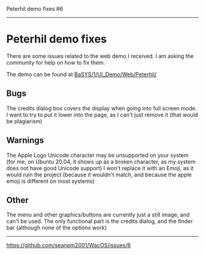 Peterhil demo fixes #6

***

# Peterhil demo fixes

There are some issues related to the web demo I received. I am asking the community for help on how to fix them.

The demo can be found at [BaSYS/1/UI_Demo/Web/Peterhil/](https://github.com/seanpm2001/WacOS/tree/master/Basys/1/UI_Demo/Web/peterhil/)

## Bugs

The credits dialog box covers the display when going into full screen mode. I want to try to put it lower into the page, as I can't just remove it (that would be plagiarism)

## Warnings

The Apple Logo Unicode character may be unsupported on your system (for me, on Ubuntu 20.04, it shows up as a broken character, as my system does not have good Unicode support) I won't replace it with an Emoji, as it would ruin the project (because it wouldn't match, and because the apple emoji is different on most systems)

## Other

The menu and other graphics/buttons are currently just a still image, and can't be used. The only functional part is the credits dialog, and the finder bar (although none of the options work)

***

https://github.com/seanpm2001/WacOS/issues/6

